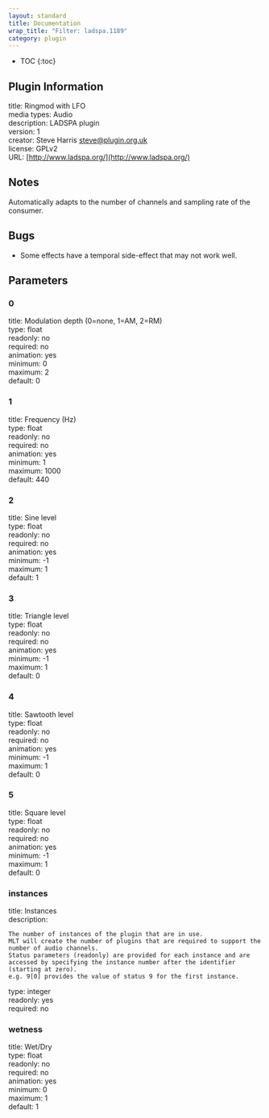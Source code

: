 ```yaml
---
layout: standard
title: Documentation
wrap_title: "Filter: ladspa.1189"
category: plugin
---
```

* TOC
{:toc}

## Plugin Information

title: Ringmod with LFO  
media types:
Audio  
description: LADSPA plugin  
version: 1  
creator: Steve Harris <steve@plugin.org.uk>  
license: GPLv2  
URL: [http://www.ladspa.org/](http://www.ladspa.org/)  

## Notes

Automatically adapts to the number of channels and sampling rate of the consumer.

## Bugs

* Some effects have a temporal side-effect that may not work well.


## Parameters

### 0

title: Modulation depth (0=none, 1=AM, 2=RM)    
type: float  
readonly: no  
required: no  
animation: yes  
minimum: 0  
maximum: 2  
default: 0  

### 1

title: Frequency (Hz)    
type: float  
readonly: no  
required: no  
animation: yes  
minimum: 1  
maximum: 1000  
default: 440  

### 2

title: Sine level    
type: float  
readonly: no  
required: no  
animation: yes  
minimum: -1  
maximum: 1  
default: 1  

### 3

title: Triangle level    
type: float  
readonly: no  
required: no  
animation: yes  
minimum: -1  
maximum: 1  
default: 0  

### 4

title: Sawtooth level    
type: float  
readonly: no  
required: no  
animation: yes  
minimum: -1  
maximum: 1  
default: 0  

### 5

title: Square level    
type: float  
readonly: no  
required: no  
animation: yes  
minimum: -1  
maximum: 1  
default: 0  

### instances

title: Instances    
description:
```
The number of instances of the plugin that are in use.
MLT will create the number of plugins that are required to support the number of audio channels.
Status parameters (readonly) are provided for each instance and are accessed by specifying the instance number after the identifier (starting at zero).
e.g. 9[0] provides the value of status 9 for the first instance.
```
type: integer  
readonly: yes  
required: no  

### wetness

title: Wet/Dry    
type: float  
readonly: no  
required: no  
animation: yes  
minimum: 0  
maximum: 1  
default: 1  

